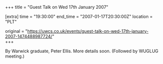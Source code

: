 +++
title = "Guest Talk on Wed 17th January 2007"

[extra]
time = "19:30:00"
end_time = "2007-01-17T20:30:00Z"
location = "PLT"

original = "https://uwcs.co.uk/events/guest-talk-on-wed-17th-january-2007-1474488987724/"    
+++

By Warwick graduate, Peter Ellis. More details soon. (Followed by WUGLUG meeting.)

